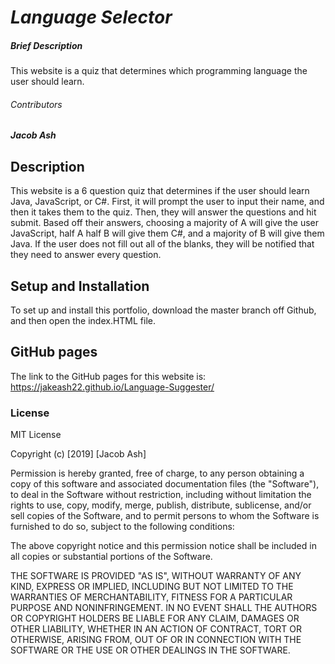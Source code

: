 # _**Language Selector**_

##### Brief Description
This website is a quiz that determines which programming language the user should learn.

###### Contributors
_**Jacob Ash**_

## Description
This website is a 6 question quiz that determines if the user should learn Java, JavaScript, or C#.  First, it will prompt the user to input their name, and then it takes them to the quiz.  Then, they will answer the questions and hit submit.  Based off their answers, choosing a majority of A will give the user JavaScript, half A half B will give them C#, and a majority of B will give them Java.  If the user does not fill out all of the blanks, they will be notified that they need to answer every question.

## Setup and Installation
To set up and install this portfolio, download the master branch off Github, and then open the index.HTML file.

## GitHub pages

The link to the GitHub pages for this website is: https://jakeash22.github.io/Language-Suggester/

### License
MIT License

Copyright (c) [2019] [Jacob Ash]

Permission is hereby granted, free of charge, to any person obtaining a copy
of this software and associated documentation files (the "Software"), to deal
in the Software without restriction, including without limitation the rights
to use, copy, modify, merge, publish, distribute, sublicense, and/or sell
copies of the Software, and to permit persons to whom the Software is
furnished to do so, subject to the following conditions:

The above copyright notice and this permission notice shall be included in all
copies or substantial portions of the Software.

THE SOFTWARE IS PROVIDED "AS IS", WITHOUT WARRANTY OF ANY KIND, EXPRESS OR
IMPLIED, INCLUDING BUT NOT LIMITED TO THE WARRANTIES OF MERCHANTABILITY,
FITNESS FOR A PARTICULAR PURPOSE AND NONINFRINGEMENT. IN NO EVENT SHALL THE
AUTHORS OR COPYRIGHT HOLDERS BE LIABLE FOR ANY CLAIM, DAMAGES OR OTHER
LIABILITY, WHETHER IN AN ACTION OF CONTRACT, TORT OR OTHERWISE, ARISING FROM,
OUT OF OR IN CONNECTION WITH THE SOFTWARE OR THE USE OR OTHER DEALINGS IN THE
SOFTWARE.
